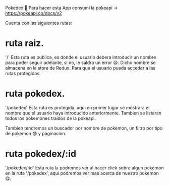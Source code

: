 Pokedex 🤩
Para hacer esta App consumi la pokeapi -> https://pokeapi.co/docs/v2

Cuenta con las siguientes rutas:

# ruta raiz.
'/'
Esta ruta es publica, es donde el usuario debera introducir un nombre para poder seguir adelante, si no, le saldra un error 😫.
Dicho nombre se almacena en la store de Redux. Para que el usuario pueda acceder a las rutas protegidas.

# ruta pokedex.
'/pokedex'
Esta ruta es protegida, aqui en primer lugar se mostrara el nombre que el usuario haya introducido anteriormente. Tambien se listaran todos los pokemones traidos de la pokeapi.

Tambien tendremos un buscador por nombre de pokemon, un filtro por tipo de pokemon 😎 y paginacion.

# ruta pokedex/:id
'/pokedex/:id'
Esta ruta la podremos ver al hacer click sobre algun pokemon en la ruta '/pokedex', aqui podremos ver mas acerca de nuestro pokemon 😋.




